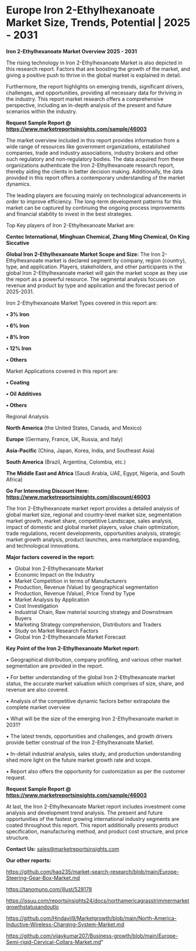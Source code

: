 # Europe Iron 2-Ethylhexanoate Market Size, Trends, Potential | 2025 - 2031

<Strong> Iron 2-Ethylhexanoate Market Overview 2025 - 2031</strong>

The rising technology in Iron 2-Ethylhexanoate Market is also depicted in this research report. Factors that are boosting the growth of the market, and giving a positive push to thrive in the global market is explained in detail.

Furthermore, the report highlights on emerging trends, significant drivers, challenges, and opportunities, providing all necessary data for thriving in the industry. This report market research offers a comprehensive perspective, including an in-depth analysis of the present and future scenarios within the industry.

<strong>Request Sample Report @ <a href=https://www.marketreportsinsights.com/sample/46003>https://www.marketreportsinsights.com/sample/46003</a></strong>

The market overview included in this report provides information from a wide range of resources like government organizations, established companies, trade and industry associations, industry brokers and other such regulatory and non-regulatory bodies. The data acquired from these organizations authenticate the Iron 2-Ethylhexanoate research report, thereby aiding the clients in better decision making. Additionally, the data provided in this report offers a contemporary understanding of the market dynamics.

The leading players are focusing mainly on technological advancements in order to improve efficiency. The long-term development patterns for this market can be captured by continuing the ongoing process improvements and financial stability to invest in the best strategies.

Top Key players of Iron 2-Ethylhexanoate Market are:

<strong>Centec International, Minghuan Chemical, Zhang Ming Chemical, On King Siccative</strong>

<strong><b>Global Iron 2-Ethylhexanoate Market Scope and Size:</b></strong>
The Iron 2-Ethylhexanoate market is declared segment by company, region (country), type, and application. Players, stakeholders, and other participants in the global Iron 2-Ethylhexanoate market will gain the market scope as they use the report as a powerful resource. The segmental analysis focuses on revenue and product by type and application and the forecast period of 2025-2031.

Iron 2-Ethylhexanoate Market Types covered in this report are:

<strong>•  3% Iron

•  6% Iron

•  8% Iron

•  12% Iron

•  Others</strong>

Market Applications covered in this report are:

<strong>•  Coating

•  Oil Additives

•  Others</strong> 

Regional Analysis

<strong>North America</strong> (the United States, Canada, and Mexico)

<strong>Europe</strong> (Germany, France, UK, Russia, and Italy)

<strong>Asia-Pacific</strong> (China, Japan, Korea, India, and Southeast Asia)

<strong>South America</strong> (Brazil, Argentina, Colombia, etc.)

<strong>The Middle East and Africa</strong> (Saudi Arabia, UAE, Egypt, Nigeria, and South Africa)

<strong>Go For Interesting Discount Here: <a href=https://www.marketreportsinsights.com/discount/46003>https://www.marketreportsinsights.com/discount/46003</a></strong>

The Iron 2-Ethylhexanoate market report provides a detailed analysis of global market size, regional and country-level market size, segmentation market growth, market share, competitive Landscape, sales analysis, impact of domestic and global market players, value chain optimization, trade regulations, recent developments, opportunities analysis, strategic market growth analysis, product launches, area marketplace expanding, and technological innovations.

<strong><b>Major factors covered in the report:</b></strong>
<ul>
  <li>Global Iron 2-Ethylhexanoate Market </li>
  <li>Economic Impact on the Industry</li>
  <li>Market Competition in terms of Manufacturers</li>
  <li>Production, Revenue (Value) by geographical segmentation</li>
  <li>Production, Revenue (Value), Price Trend by Type</li>
  <li>Market Analysis by Application</li>
  <li>Cost Investigation</li>
  <li>Industrial Chain, Raw material sourcing strategy and Downstream Buyers</li>
  <li>Marketing Strategy comprehension, Distributors and Traders</li>
  <li>Study on Market Research Factors</li>
  <li>Global Iron 2-Ethylhexanoate Market Forecast</li>
</ul>

<strong><b>Key Point of the Iron 2-Ethylhexanoate Market report:</b></strong>

• Geographical distribution, company profiling, and various other market segmentation are provided in the report.

• For better understanding of the global Iron 2-Ethylhexanoate market status, the accurate market valuation which comprises of size, share, and revenue are also covered.

• Analysis of the competitive dynamic factors better extrapolate the complete market overview

• What will be the size of the emerging Iron 2-Ethylhexanoate market in 2031?

• The latest trends, opportunities and challenges, and growth drivers provide better construal of the Iron 2-Ethylhexanoate Market.

• In-detail industrial analysis, sales study, and production understanding shed more light on the future market growth rate and scope.

• Report also offers the opportunity for customization as per the customer request.

<strong>Request Sample Report @ <a href=https://www.marketreportsinsights.com/sample/46003>https://www.marketreportsinsights.com/sample/46003</a></strong>

At last, the Iron 2-Ethylhexanoate Market report includes investment come analysis and development trend analysis. The present and future opportunities of the fastest growing international industry segments are coated throughout this report. This report additionally presents product specification, manufacturing method, and product cost structure, and price structure.

<strong>Contact Us:</strong>
sales@marketreportsinsights.com

<strong>Our other reports:</strong>

<a href=https://github.com/haq235/market-search-research/blob/main/Europe-Steering-Gear-Box-Market.md>https://github.com/haq235/market-search-research/blob/main/Europe-Steering-Gear-Box-Market.md</a>

<a href=https://tanomuno.com/illust/528178>https://tanomuno.com/illust/528178</a>

<a href=https://issuu.com/reportsinsights24/docs/northamericagrasstrimmermarketgrowthstatusandoutlo>https://issuu.com/reportsinsights24/docs/northamericagrasstrimmermarketgrowthstatusandoutlo</a>

<a href=https://github.com/Hindavii9/Marketgrowth/blob/main/North-America-Inductive-Wireless-Charging-System-Market.md>https://github.com/Hindavii9/Marketgrowth/blob/main/North-America-Inductive-Wireless-Charging-System-Market.md</a>

<a href=https://github.com/vijaykumar207/Business-growth/blob/main/Europe-Semi-rigid-Cervical-Collars-Market.md>https://github.com/vijaykumar207/Business-growth/blob/main/Europe-Semi-rigid-Cervical-Collars-Market.md</a>"
